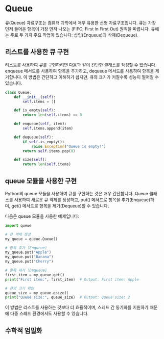 <h1>Queue</h1>
큐(Queue) 자료구조는 컴퓨터 과학에서 매우 유용한 선형 자료구조입니다. 큐는 가장 먼저 들어온 항목이 가장 먼저 나오는 (FIFO, First In First Out) 원칙을 따릅니다. 큐에는 주로 두 가지 주요 작업이 있습니다: 삽입(Enqueue)과 삭제(Dequeue).
<h2>리스트를 사용한 큐 구현</h2>
리스트를 사용하여 큐를 구현하려면 다음과 같이 간단한 클래스를 작성할 수 있습니다. enqueue 메서드를 사용하여 항목을 추가하고, dequeue 메서드를 사용하여 항목을 제거합니다. 이 방법은 간단하고 이해하기 쉽지만, 큐의 크기가 커질수록 성능이 떨어질 수 있습니다.

```python
class Queue:
    def __init__(self):
        self.items = []

    def is_empty(self):
        return len(self.items) == 0

    def enqueue(self, item):
        self.items.append(item)

    def dequeue(self):
        if self.is_empty():
            raise Exception("Queue is empty!")
        return self.items.pop(0)

    def size(self):
        return len(self.items)
 ```
 <h2>queue 모듈을 사용한 구현</h2>
 Python의 queue 모듈을 사용하여 큐를 구현하는 것은 매우 간단합니다. Queue 클래스를 사용하여 새로운 큐 객체를 생성하고, put() 메서드로 항목을 추가(Enqueue)하며, get() 메서드로 항목을 제거(Dequeue)할 수 있습니다.

다음은 queue 모듈을 사용한 예제입니다:

```python
import queue

# 큐 객체 생성
my_queue = queue.Queue()

# 항목 추가 (Enqueue)
my_queue.put("Apple")
my_queue.put("Banana")
my_queue.put("Cherry")

# 항목 제거 (Dequeue)
first_item = my_queue.get()
print("First item:", first_item)  # Output: First item: Apple

# 큐의 크기 확인
queue_size = my_queue.qsize()
print("Queue size:", queue_size)  # Output: Queue size: 2
```
이 방법은 리스트를 사용하는 것보다 더 효율적이며, 스레드 간 동기화를 지원하기 때문에 다중 스레드 환경에서도 사용할 수 있습니다.

<h2>수학적 엄밀화</h2>
